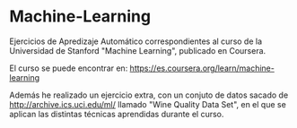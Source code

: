 # Machine-Learning

Ejercicios de Apredizaje Automático correspondientes al curso de la Universidad de Stanford "Machine Learning", publicado en Coursera.

El curso se puede encontrar en: https://es.coursera.org/learn/machine-learning

Además he realizado un ejercicio extra, con un conjuto de datos sacado de http://archive.ics.uci.edu/ml/ llamado "Wine Quality Data Set", en el que se aplican las distintas técnicas aprendidas durante el curso.
